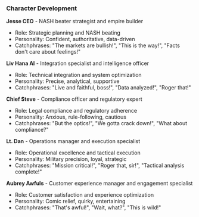 ### Character Development
**Jesse CEO** - NASH beater strategist and empire builder
- Role: Strategic planning and NASH beating
- Personality: Confident, authoritative, data-driven
- Catchphrases: "The markets are bullish!", "This is the way!", "Facts don't care about feelings!"

**Liv Hana AI** - Integration specialist and intelligence officer
- Role: Technical integration and system optimization
- Personality: Precise, analytical, supportive
- Catchphrases: "Live and faithful, boss!", "Data analyzed!", "Roger that!"

**Chief Steve** - Compliance officer and regulatory expert
- Role: Legal compliance and regulatory adherence
- Personality: Anxious, rule-following, cautious
- Catchphrases: "But the optics!", "We gotta crack down!", "What about compliance?"

**Lt. Dan** - Operations manager and execution specialist
- Role: Operational excellence and tactical execution
- Personality: Military precision, loyal, strategic
- Catchphrases: "Mission critical!", "Roger that, sir!", "Tactical analysis complete!"

**Aubrey Awfuls** - Customer experience manager and engagement specialist
- Role: Customer satisfaction and experience optimization
- Personality: Comic relief, quirky, entertaining
- Catchphrases: "That's awful!", "Wait, what?", "This is wild!"
